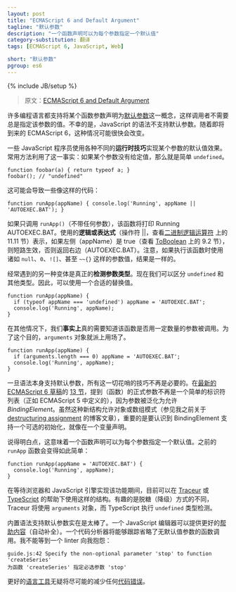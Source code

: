 ```yaml
---
layout: post
title: "ECMAScript 6 and Default Argument"
tagline: "默认参数"
description: "一个函数声明可以为每个参数指定一个默认值"
category-substitution: 翻译
tags: [ECMAScript 6, JavaScript, Web]

short: "默认参数"
pgroup: es6
---
```

{% include JB/setup %}

> 原文：[ECMAScript 6 and Default Argument](http://ariya.ofilabs.com/2013/02/es6-and-default-argument.html)

<!-- Many programming languages support the concept of a [default argument](http://en.wikipedia.org/wiki/Default_argument) for a function parameter so that the caller does not always need to specify the argument value. Unfortunately, JavaScript does not have a default argument support in its syntax. This may soon change with the upcoming ECMAScript 6. -->

许多编程语言都支持将某个函数参数声明为[默认参数](http://en.wikipedia.org/wiki/Default_argument)这一概念，这样调用者不需要总是指定该参数的值。不幸的是，JavaScript 的语法不支持默认参数。随着即将到来的 ECMAScript 6，这种情况可能很快会改变。

<!-- A few JavaScript programmers employ various different **run-time tricks** to achieve the effect of an argument with a default value. The common approach is by leveraging the fact that if an argument is not given a value, then it`s simply `undefined`. -->

一些 JavaScript 程序员使用各种不同的**运行时技巧**实现某个参数的默认值效果。常用方法利用了这一事实：如果某个参数没有给定值，那么就是简单 `undefined`。

    function foobar(a) { return typeof a; }
    foobar(); // "undefined"

<!-- This can lead to some code like: -->
这可能会导致一些像这样的代码：

    function runApp(appName) { console.log('Running', appName || 'AUTOEXEC.BAT'); }

<!-- That function will print Running AUTOEXEC.BAT if invoked as `runApp()` only (without any argument). The use of **logical expression OR** (operator ||, see section 11.11 on [Binary Logical Operators](http://es5.github.com/#x11.11)) means that if the left side (appName) is true (see section 9.2 on [ToBoolean](http://es5.github.com/#x9.2)), then the short-circuiting kicks in, otherwise we will get the right side (AUTOEXEC.BAT). Note how the result is the same if you execute that function with other value such as `null`, `0`, `![]`, or even `~~{}`. -->

如果只调用 `runApp()`（不带任何参数），该函数将打印 Running AUTOEXEC.BAT。使用的**逻辑或表达式**（操作符 ||，查看[二进制逻辑运算符](http://es5.github.com/#x11.11) 上的 11.11 节）表示，如果左侧（appName）是 true（查看 [ToBoolean](http://es5.github.com/#x9.2) 上的 9.2 节），则短路生效，否则返回右边（AUTOEXEC.BAT）。注意，如果执行该函数时使用诸如 `null`、`0`、`![]`、甚至 `~~{}` 这样的参数值，结果是一样的。

<!-- Another variant which are often encountered is really **checking the type** of the parameter. Now we can distinguish between `undefined` and others. Therefore, a suitable value substitution can be carried out. -->
经常遇到的另一种变体是真正的**检测参数类型**。现在我们可以区分 `undefined` 和其他类型。因此，可以使用一个合适的替换值。

    function runApp(appName) {
      if (typeof appName === 'undefined') appName = 'AUTOEXEC.BAT';
      console.log('Running', appName);
    }

<!-- In other cases, we *really* really need to know whether the function is invoked with a certain number of argument or not. For this purpose, the `arguments` object comes to the rescue. -->

在其他情况下，我们**事实上**真的需要知道该函数是否用一定数量的参数被调用。为了这个目的，`arguments` 对象就派上用场了。

    function runApp(appName) {
      if (arguments.length === 0) appName = 'AUTOEXEC.BAT';
      console.log('Running', appName);
    }

<!-- All this fancy dance is not necessarily anymore once the syntax itself supports a default argument. In the [section 13](http://teramako.github.com/ECMAScript/ecma6th_syntax.html#13) of the [latest ECMAScript 6 draft](http://wiki.ecmascript.org/doku.php?id=harmony:specification_drafts), it is mentioned that the formal parameter (for a function) is not a simple list of identifiers anymore (as in ECMAScript 5) as it is generalized to allow *BindingElement*. While this new construct is there to permit the object and array pattern (see my previous blog post on [destructuring assignment](http://ariya.ofilabs.com/2013/02/es6-and-destructuring-assignment.html)), it is important to realize that BindingElement supports an optional initialization, pretty much like in a variable declaration. -->

一旦语法本身支持默认参数，所有这一切花哨的技巧不再是必要的。在[最新的 ECMAScript 6 草稿](http://wiki.ecmascript.org/doku.php?id=harmony:specification_drafts)的 [13 节](http://teramako.github.com/ECMAScript/ecma6th_syntax.html#13)，提到（函数）的正式参数不再是一个简单的标识符列表（正如 ECMAScript 5 中定义的），因为参数被泛化为允许 *BindingElement*。虽然这种新结构允许对象或数组模式（参见我之前关于 [destructuring assignment](http://ariya.ofilabs.com/2013/02/es6-and-destructuring-assignment.html) 的博客文章），重要的是要认识到 BindingElement 支持一个可选的初始化，就像在一个变量声明。

<!-- In plain English, this means that a function declaration can specify a default value for every parameter. The previous `runApp` function will turn into something as simple as: -->

说得明白点，这意味着一个函数声明可以为每个参数指定一个默认值。之前的 `runApp` 函数会变得如此简单：

    function runApp(appName = 'AUTOEXEC.BAT') {
      console.log('Running', appName);
    }

<!-- While waiting for browsers and JavaScript engines to implement this feature, such a construct can be used already these days with help of [Traceur](https://code.google.com/p/traceur-compiler/) or [TypeScript](http://www.typescriptlang.org/). It is interesting to note the different desugaring, Traceur will use the `arguments` object while TypeScript performs the `undefined` type check. -->

在等待浏览器和 JavaScript 引擎实现该功能期间，目前可以在 [Traceur](https://code.google.com/p/traceur-compiler/) 或 [TypeScript](http://www.typescriptlang.org/) 的帮助下使用这样的结构。有趣的是脱糖（降级）方式的不同，Traceur 将使用 `arguments` 对象，而 TypeScript 执行 `undefined` 类型检测。

<!-- Having a built-in syntax support for default argument is fantastic. A JavaScript editors could give a better [content assist](http://ariya.ofilabs.com/2013/02/javascript-editing-with-vmware-scripted.html) (autocomplete). A code analyzer will be able to track function invocation which omits parameters that do not have default values. I can't wait until a linter complains to me: -->

内置语法支持默认参数实在是太棒了。一个 JavaScript 编辑器可以提供更好的[帮助内容](http://ariya.ofilabs.com/2013/02/javascript-editing-with-vmware-scripted.html)（自动补全）。一个代码分析器将能够跟踪省略了无默认值参数的函数调用。我不能等到一个 linter 向我抱怨：

    guide.js:42 Specify the non-optional parameter 'stop' to function 'createSeries'
    为函数 'createSeries' 指定必选参数 'stop'

<!-- Better [language tools](http://ariya.ofilabs.com/2012/12/quality-code-via-multiple-layers-of-defense.html) will no doubt reduce any [coding mistake](http://ariya.ofilabs.com/2012/11/language-tools-for-reducing-mistakes.html) as best as it can. -->

更好的[语言工具](http://ariya.ofilabs.com/2012/12/quality-code-via-multiple-layers-of-defense.html)无疑将尽可能的减少任何[代码错误](http://ariya.ofilabs.com/2012/11/language-tools-for-reducing-mistakes.html)。




